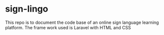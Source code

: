 # sign-lingo
This repo is to document the code base of an online sign language learning platform. The frame work used is Laravel with HTML and CSS
